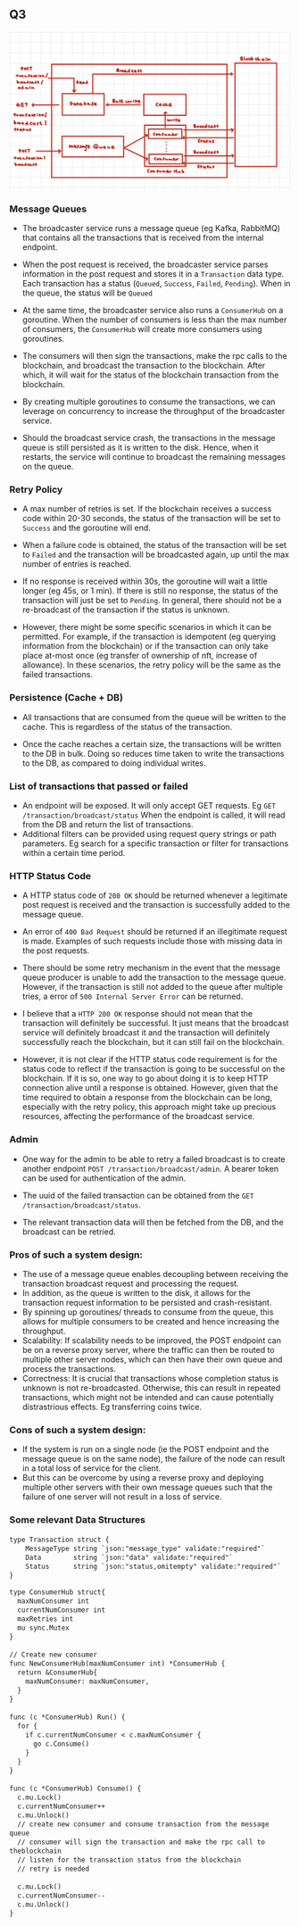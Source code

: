 ## Q3

![Alt text](./diagram.png)

### Message Queues

- The broadcaster service runs a message queue (eg Kafka, RabbitMQ) that contains all the transactions that is received from the internal endpoint. 

- When the post request is received, the broadcaster service parses information in the post request and stores it in a `Transaction` data type. Each transaction has a status (`Queued`, `Success`, `Failed`, `Pending`). When in the queue, the status will be `Queued`

- At the same time, the broadcaster service also runs a `ConsumerHub` on a goroutine. When the number of consumers is less than the max number of consumers, the `ConsumerHub` will create more consumers using goroutines.

- The consumers will then sign the transactions, make the rpc calls to the blockchain, and broadcast the transaction to the blockchain. After which, it will wait for the status of the blockchain transaction from the blockchain.

- By creating multiple goroutines to consume the transactions, we can leverage on concurrency to increase the throughput of the broadcaster service.

- Should the broadcast service crash, the transactions in the message queue is still persisted as it is written to the disk. Hence, when it restarts, the service will continue to broadcast the remaining messages on the queue.

### Retry Policy

- A max number of retries is set. If the blockchain receives a success code within 20-30 seconds, the status of the transaction will be set to `Success` and the goroutine will end. 

- When a failure code is obtained, the status of the transaction will be set to `Failed` and the transaction will be broadcasted again, up until the max number of entries is reached. 

- If no response is received within 30s, the goroutine will wait a little longer (eg 45s, or 1 min). If there is still no response, the status of the transaction will just be set to  `Pending`. In general, there should not be a re-broadcast of the transaction if the status is unknown. 

- However, there might be some specific scenarios in which it can be permitted. For example, if the transaction is idempotent (eg querying information from the blockchain) or if the transaction can only take place at-most once (eg transfer of ownership of nft, increase of allowance). In these scenarios, the retry policy will be the same as the failed transactions.

### Persistence (Cache + DB)

- All transactions that are consumed from the queue will be written to the cache. This is regardless of the status of the transaction.

- Once the cache reaches a certain size, the transactions will be written to the DB in bulk. Doing so reduces time taken to write the transactions to the DB, as compared to doing individual writes.

### List of transactions that passed or failed

- An endpoint will be exposed. It will only accept GET requests. Eg `GET /transaction/broadcast/status` When the endpoint is called, it will read from the DB and return the list of transactions. 
- Additional filters can be provided using request query strings or path parameters. Eg search for a specific transaction or filter for transactions within a certain time period.

### HTTP Status Code

- A HTTP status code of `200 OK` should be returned whenever a legitimate post request is received and the transaction is successfully added to the message queue.

- An error of `400 Bad Request` should be returned if an illegitimate request is made. Examples of such requests include those with missing data in the post requests. 

- There should be some retry mechanism in the event that the message queue producer is unable to add the transaction to the message queue. However, if the transaction is still not added to the queue after multiple tries, a error of `500 Internal Server Error` can be returned.

- I believe that a `HTTP 200 OK` response should not mean that the transaction will definitely be successful. It just means that the broadcast service will definitely broadcast it and the transaction will definitely successfully reach the blockchain, but it can still fail on the blockchain.

- However, it is not clear if the HTTP status code requirement is for the status code to reflect if the transaction is going to be successful on the blockchain. If it is so, one way to go about doing it is to keep HTTP connection alive until a response is obtained. However, given that the time required to obtain a response from the blockchain can be long, especially with the retry policy, this approach might take up precious resources, affecting the performance of the broadcast service.


### Admin

- One way for the admin to be able to retry a failed broadcast is to create another endpoint `POST /transaction/broadcast/admin`. A bearer token can be used for authentication of the admin. 

- The uuid of the failed transaction can be obtained from the `GET /transaction/broadcast/status`. 

- The relevant transaction data will then be fetched from the DB, and the broadcast can be retried.

### Pros of such a system design:
- The use of a message queue enables decoupling between receiving the transaction broadcast request and processing the request.
- In addition, as the queue is written to the disk, it allows for the transaction request information to be persisted and crash-resistant.
- By spinning up goroutines/ threads to consume from the queue, this allows for multiple consumers to be created and hence increasing the throughput.
- Scalability: If scalability needs to be improved, the POST endpoint can be on a reverse proxy server, where the traffic can then be routed to multiple other server nodes, which can then have their own queue and process the transactions.
- Correctness: It is crucial that transactions whose completion status is unknown is not re-broadcasted. Otherwise, this can result in repeated transactions, which might not be intended and can cause potentially distrastrious effects. Eg transferring coins twice.

### Cons of such a system design:
- If the system is run on a single node (ie the POST endpoint and the message queue is on the same node), the failure of the node can result in a total loss of service for the client.
- But this can be overcome by using a reverse proxy and deploying multiple other servers with their own message queues such that the failure of one server will not result in a loss of service. 


### Some relevant Data Structures
```
type Transaction struct {
    MessageType string `json:"message_type" validate:"required"`
    Data        string `json:"data" validate:"required"`
    Status      string `json:"status,omitempty" validate:"required"`
}
```

```
type ConsumerHub struct{
  maxNumConsumer int
  currentNumConsumer int
  maxRetries int
  mu sync.Mutex
}

// Create new consumer
func NewConsumerHub(maxNumConsumer int) *ConsumerHub {
  return &ConsumerHub{
    maxNumConsumer: maxNumConsumer,
  }
}

func (c *ConsumerHub) Run() {
  for {
    if c.currentNumConsumer < c.maxNumConsumer {
      go c.Consume()
    }
  }
}

func (c *ConsumerHub) Consume() {
  c.mu.Lock()
  c.currentNumConsumer++
  c.mu.Unlock()
  // create new consumer and consume transaction from the message queue
  // consumer will sign the transaction and make the rpc call to theblockchain
  // listen for the transaction status from the blockchain
  // retry is needed

  c.mu.Lock()
  c.currentNumConsumer--
  c.mu.Unlock()
}
```
